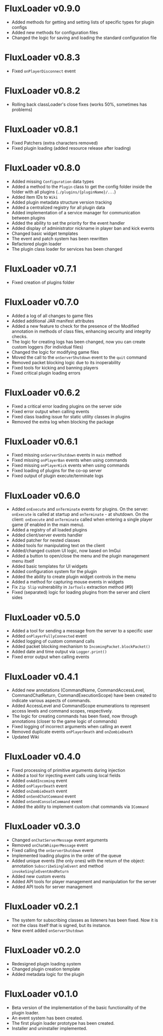 # FluxLoader v0.9.0
- Added methods for getting and setting lists of specific types for plugin configs
- Added new methods for configuration files
- Changed the logic for saving and loading the standard configuration file

# FluxLoader v0.8.3
- Fixed `onPlayerDisconnect` event

# FluxLoader v0.8.2
- Rolling back classLoader's close fixes (works 50%, sometimes has problems)

# FluxLoader v0.8.1
- Fixed Patchers (extra characters removed)
- Fixed plugin loading (added resource release after loading)

# FluxLoader v0.8.0
- Added missing `Configuration` data types
- Added a method to the `Plugin` class to get the config folder inside the folder with all plugins (`./plugins/{pluginName}/...`)
- Added item IDs to `Wiki`
- Added plugin metadata structure version tracking
- Added a centralized registry for all plugin data
- Added implementation of a service manager for communication between plugins
- Added the ability to set the priority for the event handler
- Added display of administrator nickname in player ban and kick events
- Changed basic widget templates
- The event and patch system has been rewritten
- Refactored plugin loader
- The plugin class loader for services has been changed

# FluxLoader v0.7.1
- Fixed creation of plugins folder

# FluxLoader v0.7.0
- Added a log of all changes to game files
- Added additional JAR manifest attributes
- Added a new feature to check for the presence of the Modified annotation in methods of class files, enhancing security and integrity checks.
- The logic for creating logs has been changed, now you can create custom loggers (for individual files)
- Changed the logic for modifying game files
- Moved the call to the `onServerShutdown` event to the `quit` command
- Removed packet blocking logic due to its inoperability
- Fixed tools for kicking and banning players
- Fixed critical plugin loading errors

# FluxLoader v0.6.2
- Fixed a critical error loading plugins on the server side
- Fixed error output when calling events
- Fixed class loading issue for static utility classes in plugins
- Removed the extra log when blocking the package

# FluxLoader v0.6.1
- Fixed missing `onServerShutdown` events in `main` method
- Fixed missing `onPlayerBan` events when using commands
- Fixed missing `onPlayerKick` events when using commands
- Fixed loading of plugins for the co-op server
- Fixed output of plugin execute/terminate logs

# FluxLoader v0.6.0
- Added `onExecute` and `onTerminate` events for plugins. On the server: `onExecute` is called at startup and `onTerminate` - at shutdown. On the client: `onExecute` and `onTerminate` called when entering a single player game (if enabled in the main menu).
- Added a registry of all loaded plugins
- Added client/server events handler
- Added patcher for nested classes
- Added tools for manipulating text on the client
- Added/changed custom UI logic, now based on ImGui
- Added a button to open/close the menu and the plugin management menu itself
- Added basic templates for UI widgets
- Added configuration system for the plugin
- Added the ability to create plugin widget controls in the menu
- Added a method for capturing mouse events in widgets
- Fix `Zip Slip` vulnerability in `JarTools` extraction method (#9)
- Fixed (separated) logic for loading plugins from the server and client sides

# FluxLoader v0.5.0
- Added a tool for sending a message from the server to a specific user
- Added `onPlayerFullyConnected` event
- Added logging of custom command calls
- Added packet blocking mechanism to `IncomingPacket.blockPacket()`
- Added date and time output via `Logger.print()`
- Fixed error output when calling events

# FluxLoader v0.4.1
- Added new annotations (CommandName, CommandAccessLevel, CommandChatReturn, CommandExecutionScope) have been created to indicate various aspects of commands.
- Added AccessLevel and CommandScope enumerations to represent access levels and command scopes, respectively.
- The logic for creating commands has been fixed, now through annotations (closer to the game logic of commands)
- Fixed logging of incorrect arguments when calling an event
- Removed duplicate events `onPlayerDeath` and `onZombieDeath`
- Updated Wiki

# FluxLoader v0.4.0
- Fixed processing of primitive arguments during injection
- Added a tool for injecting event calls using local fields
- Added `onAddIncoming` event
- Added `onPlayerDeath` event
- Added `onZombieDeath` event
- Added `onSendChatCommand` event
- Added `onSendConsoleCommand` event
- Added the ability to implement custom chat commands via `ICommand`

# FluxLoader v0.3.0
- Changed `onChatServerMessage` event arguments
- Removed `onChatWhisperMessage` event
- Fixed calling the `onServerShutdown` event
- Implemented loading plugins in the order of the queue
- Added unique events (the only ones) with the return of the object: annotation `SubscribeSingleEvent` and method `invokeSingleEventAndReturn`
- Added new custom events
- Added API tools for player management and manipulation for the server
- Added API tools for server management

# FluxLoader v0.2.1
- The system for subscribing classes as listeners has been fixed. Now it is not the class itself that is signed, but its instance.
- New event added `onServerShutdown`

# FluxLoader v0.2.0
- Redesigned plugin loading system
- Changed plugin creation template
- Added metadata logic for the plugin

# FluxLoader v0.1.0
- Beta version of the implementation of the basic functionality of the plugin loader.
- An event system has been created.
- The first plugin loader prototype has been created.
- Installer and uninstaller implemented.